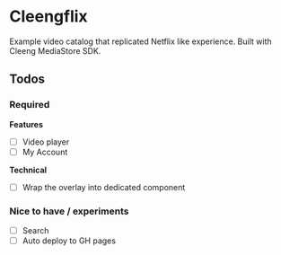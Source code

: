 # Cleengflix

Example video catalog that replicated Netflix like experience.
Built with Cleeng MediaStore SDK.


## Todos

### Required

**Features**

- [ ] Video player
- [ ] My Account

**Technical**
- [ ] Wrap the overlay into dedicated component

### Nice to have / experiments
- [ ] Search
- [ ] Auto deploy to GH pages
